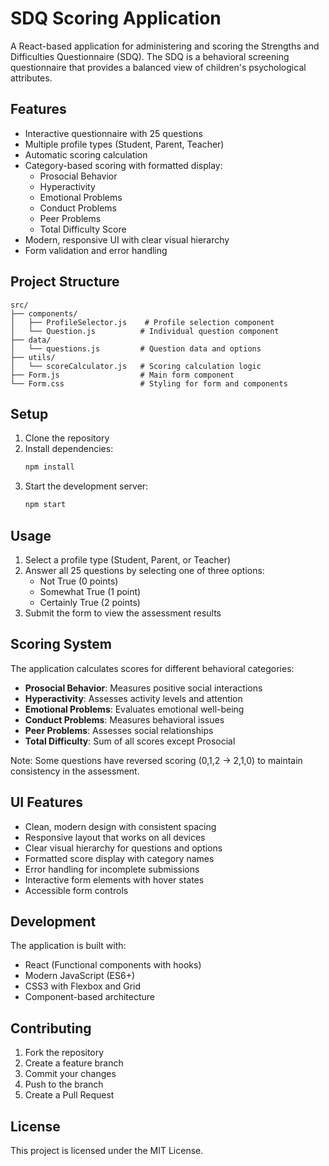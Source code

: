 # SDQ Scoring Application

A React-based application for administering and scoring the Strengths and Difficulties Questionnaire (SDQ). The SDQ is a behavioral screening questionnaire that provides a balanced view of children's psychological attributes.

## Features

- Interactive questionnaire with 25 questions
- Multiple profile types (Student, Parent, Teacher)
- Automatic scoring calculation
- Category-based scoring with formatted display:
  - Prosocial Behavior
  - Hyperactivity
  - Emotional Problems
  - Conduct Problems
  - Peer Problems
  - Total Difficulty Score
- Modern, responsive UI with clear visual hierarchy
- Form validation and error handling

## Project Structure

```
src/
├── components/
│   ├── ProfileSelector.js    # Profile selection component
│   └── Question.js          # Individual question component
├── data/
│   └── questions.js         # Question data and options
├── utils/
│   └── scoreCalculator.js   # Scoring calculation logic
├── Form.js                  # Main form component
└── Form.css                 # Styling for form and components
```

## Setup

1. Clone the repository
2. Install dependencies:
   ```bash
   npm install
   ```
3. Start the development server:
   ```bash
   npm start
   ```

## Usage

1. Select a profile type (Student, Parent, or Teacher)
2. Answer all 25 questions by selecting one of three options:
   - Not True (0 points)
   - Somewhat True (1 point)
   - Certainly True (2 points)
3. Submit the form to view the assessment results

## Scoring System

The application calculates scores for different behavioral categories:

- **Prosocial Behavior**: Measures positive social interactions
- **Hyperactivity**: Assesses activity levels and attention
- **Emotional Problems**: Evaluates emotional well-being
- **Conduct Problems**: Measures behavioral issues
- **Peer Problems**: Assesses social relationships
- **Total Difficulty**: Sum of all scores except Prosocial

Note: Some questions have reversed scoring (0,1,2 → 2,1,0) to maintain consistency in the assessment.

## UI Features

- Clean, modern design with consistent spacing
- Responsive layout that works on all devices
- Clear visual hierarchy for questions and options
- Formatted score display with category names
- Error handling for incomplete submissions
- Interactive form elements with hover states
- Accessible form controls

## Development

The application is built with:
- React (Functional components with hooks)
- Modern JavaScript (ES6+)
- CSS3 with Flexbox and Grid
- Component-based architecture

## Contributing

1. Fork the repository
2. Create a feature branch
3. Commit your changes
4. Push to the branch
5. Create a Pull Request

## License

This project is licensed under the MIT License.
